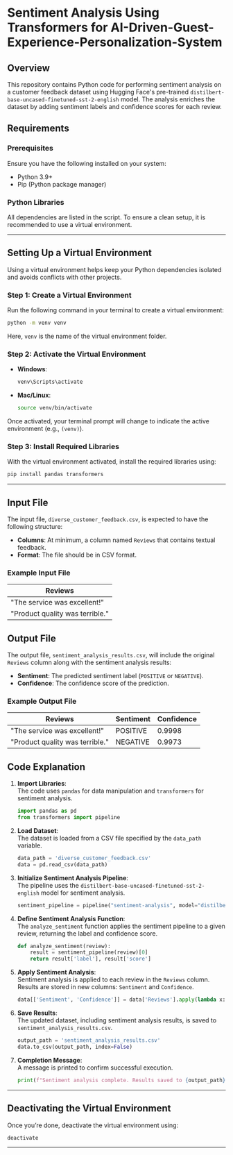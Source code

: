 
# Sentiment Analysis Using Transformers for AI-Driven-Guest-Experience-Personalization-System

## Overview

This repository contains Python code for performing sentiment analysis on a customer feedback dataset using Hugging Face's pre-trained `distilbert-base-uncased-finetuned-sst-2-english` model. The analysis enriches the dataset by adding sentiment labels and confidence scores for each review.

## Requirements

### Prerequisites
Ensure you have the following installed on your system:
- Python 3.9+
- Pip (Python package manager)

### Python Libraries
All dependencies are listed in the script. To ensure a clean setup, it is recommended to use a virtual environment.

---

## Setting Up a Virtual Environment

Using a virtual environment helps keep your Python dependencies isolated and avoids conflicts with other projects.

### Step 1: Create a Virtual Environment
Run the following command in your terminal to create a virtual environment:
```bash
python -m venv venv
```
Here, `venv` is the name of the virtual environment folder.

### Step 2: Activate the Virtual Environment
- **Windows**:
  ```bash
  venv\Scripts\activate
  ```
- **Mac/Linux**:
  ```bash
  source venv/bin/activate
  ```

Once activated, your terminal prompt will change to indicate the active environment (e.g., `(venv)`).

### Step 3: Install Required Libraries
With the virtual environment activated, install the required libraries using:
```bash
pip install pandas transformers
```

---

## Input File

The input file, `diverse_customer_feedback.csv`, is expected to have the following structure:
- **Columns**: At minimum, a column named `Reviews` that contains textual feedback.
- **Format**: The file should be in CSV format.

### Example Input File
| Reviews                        |
|--------------------------------|
| "The service was excellent!"   |
| "Product quality was terrible."|

## Output File

The output file, `sentiment_analysis_results.csv`, will include the original `Reviews` column along with the sentiment analysis results:
- **Sentiment**: The predicted sentiment label (`POSITIVE` or `NEGATIVE`).
- **Confidence**: The confidence score of the prediction.

### Example Output File
| Reviews                        | Sentiment | Confidence |
|--------------------------------|-----------|------------|
| "The service was excellent!"   | POSITIVE  | 0.9998     |
| "Product quality was terrible."| NEGATIVE  | 0.9973     |

## Code Explanation

1. **Import Libraries**:  
   The code uses `pandas` for data manipulation and `transformers` for sentiment analysis.

   ```python
   import pandas as pd
   from transformers import pipeline
   ```

2. **Load Dataset**:  
   The dataset is loaded from a CSV file specified by the `data_path` variable.

   ```python
   data_path = 'diverse_customer_feedback.csv'
   data = pd.read_csv(data_path)
   ```

3. **Initialize Sentiment Analysis Pipeline**:  
   The pipeline uses the `distilbert-base-uncased-finetuned-sst-2-english` model for sentiment analysis.

   ```python
   sentiment_pipeline = pipeline("sentiment-analysis", model="distilbert-base-uncased-finetuned-sst-2-english")
   ```

4. **Define Sentiment Analysis Function**:  
   The `analyze_sentiment` function applies the sentiment pipeline to a given review, returning the label and confidence score.

   ```python
   def analyze_sentiment(review):
       result = sentiment_pipeline(review)[0]
       return result['label'], result['score']
   ```

5. **Apply Sentiment Analysis**:  
   Sentiment analysis is applied to each review in the `Reviews` column. Results are stored in new columns: `Sentiment` and `Confidence`.

   ```python
   data[['Sentiment', 'Confidence']] = data['Reviews'].apply(lambda x: pd.Series(analyze_sentiment(x)))
   ```

6. **Save Results**:  
   The updated dataset, including sentiment analysis results, is saved to `sentiment_analysis_results.csv`.

   ```python
   output_path = 'sentiment_analysis_results.csv'
   data.to_csv(output_path, index=False)
   ```

7. **Completion Message**:  
   A message is printed to confirm successful execution.

   ```python
   print(f"Sentiment analysis complete. Results saved to {output_path}.")
   ```

---



## Deactivating the Virtual Environment

Once you’re done, deactivate the virtual environment using:
```bash
deactivate
```

---


